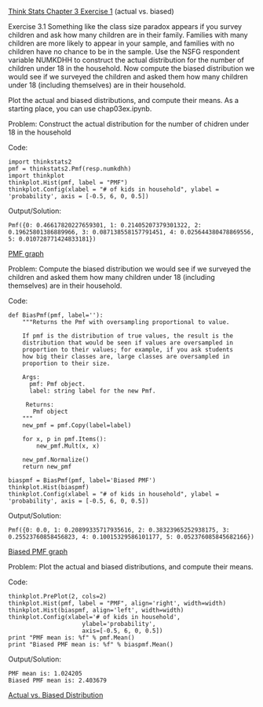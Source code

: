[Think Stats Chapter 3 Exercise 1](http://greenteapress.com/thinkstats2/html/thinkstats2004.html#toc31) (actual vs. biased)

Exercise 3.1   Something like the class size paradox appears if you survey children and ask how many children are in their family. Families with many children are more likely to appear in your sample, and families with no children have no chance to be in the sample.
Use the NSFG respondent variable NUMKDHH to construct the actual distribution for the number of children under 18 in the household.
Now compute the biased distribution we would see if we surveyed the children and asked them how many children under 18 (including themselves) are in their household.

Plot the actual and biased distributions, and compute their means. As a starting place, you can use chap03ex.ipynb.

Problem: Construct the actual distribution for the number of chidren under 18 in the household

Code:
```
import thinkstats2
pmf = thinkstats2.Pmf(resp.numkdhh)
import thinkplot
thinkplot.Hist(pmf, label = "PMF")
thinkplot.Config(xlabel = "# of kids in household", ylabel = 'probability', axis = [-0.5, 6, 0, 0.5])
```

Output/Solution:
```
Pmf({0: 0.46617820227659301, 1: 0.21405207379301322, 2: 0.19625801386889966, 3: 0.087138558157791451, 4: 0.025644380478869556, 5: 0.010728771424833181})
```
[PMF graph](http://i.imgur.com/3rcvwLa.png)

Problem: Compute the biased distribution we would see if we surveyed the children and asked them how many children under 18 (including themselves) are in their household.

Code:
```
def BiasPmf(pmf, label=''):
    """Returns the Pmf with oversampling proportional to value.

    If pmf is the distribution of true values, the result is the
    distribution that would be seen if values are oversampled in
    proportion to their values; for example, if you ask students
    how big their classes are, large classes are oversampled in
    proportion to their size.

    Args:
      pmf: Pmf object.
      label: string label for the new Pmf.

     Returns:
       Pmf object
    """
    new_pmf = pmf.Copy(label=label)

    for x, p in pmf.Items():
        new_pmf.Mult(x, x)
        
    new_pmf.Normalize()
    return new_pmf
    
biaspmf = BiasPmf(pmf, label='Biased PMF')
thinkplot.Hist(biaspmf)
thinkplot.Config(xlabel = "# of kids in household", ylabel = 'probability', axis = [-0.5, 6, 0, 0.5])
```

Output/Solution:
```
Pmf({0: 0.0, 1: 0.20899335717935616, 2: 0.38323965252938175, 3: 0.25523760858456823, 4: 0.10015329586101177, 5: 0.052376085845682166})
```

[Biased PMF graph](http://i.imgur.com/lO6gxFa.png)

Problem: Plot the actual and biased distributions, and compute their means.

Code:
```
thinkplot.PrePlot(2, cols=2)
thinkplot.Hist(pmf, label = "PMF", align='right', width=width)
thinkplot.Hist(biaspmf, align='left', width=width)
thinkplot.Config(xlabel='# of kids in household',
                     ylabel='probability',
                     axis=[-0.5, 6, 0, 0.5])
print "PMF mean is: %f" % pmf.Mean()
print "Biased PMF mean is: %f" % biaspmf.Mean()
```
Output/Solution:
```
PMF mean is: 1.024205
Biased PMF mean is: 2.403679
```
[Actual vs. Biased Distribution](http://i.imgur.com/YbBiVEA.png)
